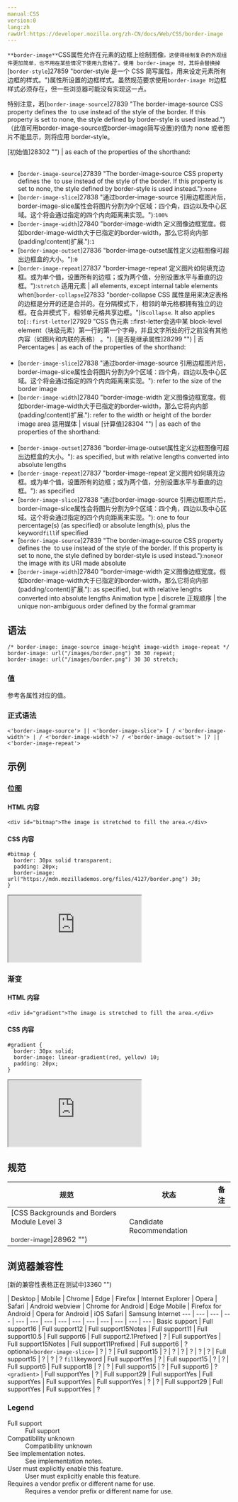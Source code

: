 ```yaml
---
manual:CSS
version:0
lang:zh
rawUrl:https://developer.mozilla.org/zh-CN/docs/Web/CSS/border-image
---
```






`**border-image**`CSS属性允许在元素的边框上绘制图像`。这使得绘制复杂的外观组件更加简单，也不用在某些情况下使用九宫格了。使用 border-image 时，其将会替换掉`[`border-style`]27859 "border-style 是一个 CSS 简写属性，用来设定元素所有边框的样式。")属性所设置的边框样式。虽然规范要求使用`border-image 时`边框样式必须存在，但一些浏览器可能没有实现这一点。



特别注意，若[`border-image-source`]27839 "The border-image-source CSS property defines the <image> to use instead of the style of the border. If this property is set to none, the style defined by border-style is used instead.")（此值可用border-image-source或border-image简写设置)的值为 none 或者图片不能显示，则将应用 border-style。


[初始值]28302 "") | as each of the properties of the shorthand:<br></br>
* [`border-image-source`]27839 "The border-image-source CSS property defines the <image> to use instead of the style of the border. If this property is set to none, the style defined by border-style is used instead."):`none`
* [`border-image-slice`]27838 "通过border-image-source 引用边框图片后，border-image-slice属性会将图片分割为9个区域：四个角，四边以及中心区域。这个将会通过指定的四个内向距离来实现。"):`100%`
* [`border-image-width`]27840 "border-image-width 定义图像边框宽度。假如border-image-width大于已指定的border-width，那么它将向内部(padding/content)扩展."):`1`
* [`border-image-outset`]27836 "border-image-outset属性定义边框图像可超出边框盒的大小。"):`0`
* [`border-image-repeat`]27837 "border-image-repeat 定义图片如何填充边框。或为单个值，设置所有的边框；或为两个值，分别设置水平与垂直的边框。"):`stretch` 
适用元素 | all elements, except internal table elements when[`border-collapse`]27833 "border-collapse CSS 属性是用来决定表格的边框是分开的还是合并的。在分隔模式下，相邻的单元格都拥有独立的边框。在合并模式下，相邻单元格共享边框。")is`collapse`. It also applies to[`::first-letter`]27929 "CSS 伪元素 ::first-letter会选中某 block-level element（块级元素）第一行的第一个字母，并且文字所处的行之前没有其他内容（如图片和内联的表格） 。"). 
[是否是继承属性]28299 "") | 否 
Percentages | as each of the properties of the shorthand:<br></br>
* [`border-image-slice`]27838 "通过border-image-source 引用边框图片后，border-image-slice属性会将图片分割为9个区域：四个角，四边以及中心区域。这个将会通过指定的四个内向距离来实现。"): refer to the size of the border image
* [`border-image-width`]27840 "border-image-width 定义图像边框宽度。假如border-image-width大于已指定的border-width，那么它将向内部(padding/content)扩展."): refer to the width or height of the border image area 
适用媒体 | visual 
[计算值]28304 "") | as each of the properties of the shorthand:<br></br>
* [`border-image-outset`]27836 "border-image-outset属性定义边框图像可超出边框盒的大小。"): as specified, but with relative lengths converted into absolute lengths
* [`border-image-repeat`]27837 "border-image-repeat 定义图片如何填充边框。或为单个值，设置所有的边框；或为两个值，分别设置水平与垂直的边框。"): as specified
* [`border-image-slice`]27838 "通过border-image-source 引用边框图片后，border-image-slice属性会将图片分割为9个区域：四个角，四边以及中心区域。这个将会通过指定的四个内向距离来实现。"): one to four percentage(s) (as specified) or absolute length(s), plus the keyword`fill`if specified
* [`border-image-source`]27839 "The border-image-source CSS property defines the <image> to use instead of the style of the border. If this property is set to none, the style defined by border-style is used instead."):`none`or the image with its URI made absolute
* [`border-image-width`]27840 "border-image-width 定义图像边框宽度。假如border-image-width大于已指定的border-width，那么它将向内部(padding/content)扩展."): as specified, but with relative lengths converted into absolute lengths 
Animation type | discrete 
正规顺序 | the unique non-ambiguous order defined by the formal grammar 


## 语法<a name="语法"></a>

```
/* border-image: image-source image-height image-width image-repeat */
border-image: url("/images/border.png") 30 30 repeat;
border-image: url("/images/border.png") 30 30 stretch;
```

### 值<a name="值"></a>


参考各属性对应的值。


### 正式语法<a name="正式语法"></a>

```
<'border-image-source'> || <'border-image-slice'> [ / <'border-image-width'> | / <'border-image-width'>? / <'border-image-outset'> ]? || <'border-image-repeat'>
```

## 示例<a name="示例"></a>

### 位图<a name="位图"></a>

#### HTML 内容<a name="HTML_内容"></a>

```
<div id="bitmap">The image is stretched to fill the area.</div>
```

#### CSS 内容<a name="CSS_内容"></a>

```
#bitmap { 
  border: 30px solid transparent;
  padding: 20px;
  border-image: url("https://mdn.mozillademos.org/files/4127/border.png") 30;
}
```


<iframe src='https://mdn.mozillademos.org/zh-CN/docs/Web/CSS/border-image$samples/位图?revision=1387908' width='null' height='null'></iframe>



### 渐变<a name="渐变"></a>

#### HTML 内容<a name="HTML_内容_2"></a>

```
<div id="gradient">The image is stretched to fill the area.</div>
```

#### CSS 内容<a name="CSS_内容_2"></a>

```
#gradient { 
  border: 30px solid;
  border-image: linear-gradient(red, yellow) 10;
  padding: 20px;
}
```


<iframe src='https://mdn.mozillademos.org/zh-CN/docs/Web/CSS/border-image$samples/渐变?revision=1387908' width='null' height='null'></iframe>



## 规范<a name="规范"></a>

规范 | 状态 | 备注 
 ---  |  ---  |  ---  | 
[CSS Backgrounds and Borders Module Level 3<br></br><small>border-image</small>]28962 "") | Candidate Recommendation |  


## 浏览器兼容性<a name="浏览器兼容性"></a>
[新的兼容性表格正在测试中<i></i>]3360 "")

 | <abbr>Desktop<i></i></abbr> | <abbr>Mobile<i></i></abbr> 
 | <abbr>Chrome<i></i></abbr> | <abbr>Edge<i></i></abbr> | <abbr>Firefox<i></i></abbr> | <abbr>Internet Explorer<i></i></abbr> | <abbr>Opera<i></i></abbr> | <abbr>Safari<i></i></abbr> | <abbr>Android webview<i></i></abbr> | <abbr>Chrome for Android<i></i></abbr> | <abbr>Edge Mobile<i></i></abbr> | <abbr>Firefox for Android<i></i></abbr> | <abbr>Opera for Android<i></i></abbr> | <abbr>iOS Safari<i></i></abbr> | <abbr>Samsung Internet<i></i></abbr> 
 ---  |  ---  |  ---  |  ---  |  ---  |  ---  |  ---  |  ---  |  ---  |  ---  |  ---  |  ---  |  ---  |  ---  | 
Basic support | <abbr>Full support</abbr>16 | <abbr>Full support</abbr>12 | <abbr>Full support</abbr>15<abbr>Notes<i></i></abbr> | <abbr>Full support</abbr>11 | <abbr>Full support</abbr>10.5 | <abbr>Full support</abbr>6 | <abbr>Full support</abbr>2.1<abbr>Prefixed<i></i></abbr> | <abbr>?</abbr> | <abbr>Full support</abbr>Yes | <abbr>Full support</abbr>15<abbr>Notes<i></i></abbr> | <abbr>Full support</abbr>11<abbr>Prefixed<i></i></abbr> | <abbr>Full support</abbr>6 | <abbr>?</abbr> 
optional`<border-image-slice>` | <abbr>?</abbr> | <abbr>?</abbr> | <abbr>Full support</abbr>15 | <abbr>?</abbr> | <abbr>?</abbr> | <abbr>?</abbr> | <abbr>?</abbr> | <abbr>?</abbr> | <abbr>?</abbr> | <abbr>Full support</abbr>15 | <abbr>?</abbr> | <abbr>?</abbr> | <abbr>?</abbr> 
`fill`keyword | <abbr>Full support</abbr>Yes | <abbr>?</abbr> | <abbr>Full support</abbr>15 | <abbr>?</abbr> | <abbr>?</abbr> | <abbr>Full support</abbr>6 | <abbr>Full support</abbr>18 | <abbr>?</abbr> | <abbr>?</abbr> | <abbr>Full support</abbr>15 | <abbr>?</abbr> | <abbr>Full support</abbr>6 | <abbr>?</abbr> 
`<gradient>` | <abbr>Full support</abbr>Yes | <abbr>?</abbr> | <abbr>Full support</abbr>29 | <abbr>Full support</abbr>Yes | <abbr>Full support</abbr>Yes | <abbr>Full support</abbr>Yes | <abbr>Full support</abbr>Yes | <abbr>?</abbr> | <abbr>?</abbr> | <abbr>Full support</abbr>29 | <abbr>Full support</abbr>Yes | <abbr>Full support</abbr>Yes | <abbr>?</abbr> 


### Legend<a name="Legend"></a>
<dl><dt id=''><abbr>Full support</abbr></dt><dd>Full support</dd><dt id=''><abbr>Compatibility unknown</abbr></dt><dd>Compatibility unknown</dd><dt id=''><abbr>See implementation notes.<i></i></abbr></dt><dd>See implementation notes.</dd><dt id=''><abbr>User must explicitly enable this feature.<i></i></abbr></dt><dd>User must explicitly enable this feature.</dd><dt id=''><abbr>Requires a vendor prefix or different name for use.<i></i></abbr></dt><dd>Requires a vendor prefix or different name for use.</dd></dl>




